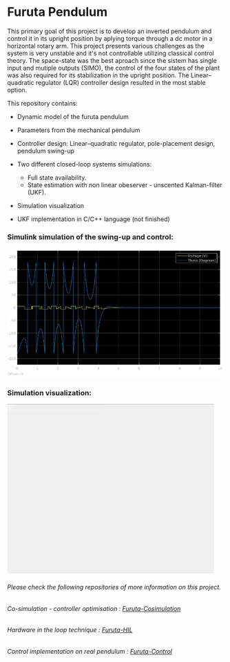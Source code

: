 # Furuta Pendulum

This primary goal of this project is to develop an inverted pendulum and control it in its upright position by aplying torque through a dc motor in a horizontal rotary arm.
This project presents various challenges as the system is very unstable and it's not controllable utilizing classical control theory. The space-state was the best aproach since the sistem has single input and mutiple outputs (SIMO), the control of the four states of the plant was also required for its stabilization in the upright position. The Linear–quadratic regulator (LQR) controller design resulted in the most stable option.

This repository contains:

- Dynamic model of the furuta pendulum

- Parameters from the mechanical pendulum

- Controller design: Linear–quadratic regulator, pole-placement design, pendulum swing-up

- Two different closed-loop systems simulations:
   - Full state availability.
   - State estimation with non linear obeserver - unscented Kalman-filter (UKF).
   
- Simulation visualization

- UKF implementation in C/C++ language (not finished)  


### Simulink simulation of the swing-up and control:

![](Simulink_SwingUpAndControl.jpg )

### Simulation visualization:

![](Visualization.gif)

###### Please check the following repositories of more information on this project.
###### Co-simulation - controller optimisation : [Furuta-Cosimulation](https://github.com/feippolito/Furuta-Cosimulation)
###### Hardware in the loop technique : [Furuta-HIL](https://github.com/feippolito/Furuta-HIL)
###### Control implementation on real pendulum : [Furuta-Control](https://github.com/feippolito/Furuta-Control)
